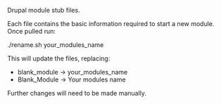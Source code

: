 Drupal module stub files.

Each file contains the basic information required to start a new module.
Once pulled run: 

./rename.sh your_modules_name

This will update the files, replacing:
- blank_module -> your_modules_name
- Blank_Module -> Your modules name

Further changes will need to be made manually.
